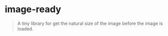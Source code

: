 image-ready
=========

>A tiny library for get the natural size of the image before the image is loaded.
